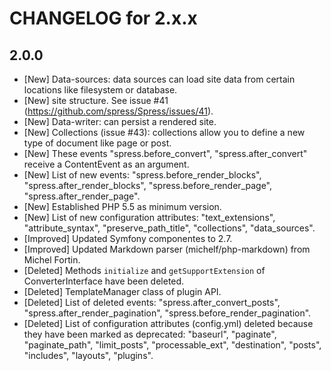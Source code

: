 CHANGELOG for 2.x.x
===================

## 2.0.0
* [New] Data-sources: data sources can load site data from certain locations like filesystem or database.
* [New] site structure. See issue #41 (https://github.com/spress/Spress/issues/41).
* [New] Data-writer: can persist a rendered site.
* [New] Collections (issue #43): collections allow you to define a new type of document like page or post.
* [New] These events "spress.before_convert", "spress.after_convert" receive a ContentEvent as an argument.
* [New] List of new events: "spress.before_render_blocks", "spress.after_render_blocks", "spress.before_render_page", "spress.after_render_page".
* [New] Established PHP 5.5 as minimum version.
* [New] List of new configuration attributes: "text_extensions", "attribute_syntax", "preserve_path_title", "collections", "data_sources".
* [Improved] Updated Symfony componentes to 2.7.
* [Improved] Updated Markdown parser (michelf/php-markdown) from Michel Fortin.
* [Deleted] Methods `initialize` and `getSupportExtension` of ConverterInterface have been deleted.
* [Deleted] TemplateManager class of plugin API.
* [Deleted] List of deleted events: "spress.after_convert_posts", "spress.after_render_pagination", "spress.before_render_pagination".
* [Deleted] List of configuration attributes (config.yml) deleted because they have been marked as deprecated: "baseurl", "paginate", "paginate_path", "limit_posts", "processable_ext", "destination", "posts", "includes", "layouts", "plugins".
